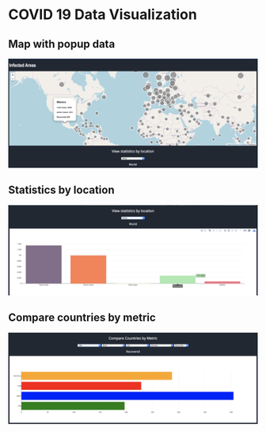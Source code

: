 # COVID 19 Data Visualization #

## Map with popup data ##
![](Img/map.png)
## Statistics by location ##
![](Img/stats.png)
## Compare countries by metric ##
![](Img/compare.png)